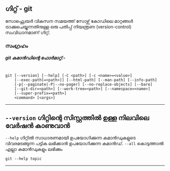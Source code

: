 ## ഗിറ്റ് - git
സോഫ്റ്റ്വെയർ വികസന സമയത്ത് സോഴ്സ് കോഡിലെ മാറ്റങ്ങൾ ട്രാക്കുചെയ്യുന്നതിനുള്ള ഒരു പതിപ്പ് നിയന്ത്രണ (version-control) സംവിധാനമാണ് ഗിറ്റ്.

### സംഗ്രഹം
##### git കമാൻഡിന്റെ ഫോർമാറ്റ്:-
#
```
git [--version] [--help] [-C <path>] [-c <name>=<value>]
    [--exec-path[=<path>]] [--html-path] [--man-path] [--info-path]
    [-p|--paginate|-P|--no-pager] [--no-replace-objects] [--bare]
    [--git-dir=<path>] [--work-tree=<path>] [--namespace=<name>]
    [--super-prefix=<path>]
    <command> [<args>]
```
---
```--version```
ഗിറ്റിന്റെ സിസ്റ്റത്തിൽ ഉള്ള നിലവിലെ വേർഷൻ കാണുവാൻ 
---
```--help```
ഗിറ്റിൽ സാധാരണമായി ഉപയോഗിക്കുന്ന കമാൻഡുകളുടെ വിവരമടങ്ങുന്ന പട്ടിക ലഭിക്കാൻ ഉപയോഗിക്കുന്ന കമാൻഡ്. ```--all```  കൊടുത്താൽ എല്ലാ കമാൻഡുകളും ലഭിക്കും
```
git --help topic
```
---
